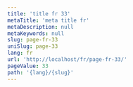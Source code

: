 ```yaml
---
title: 'title fr 33'
metaTitle: 'meta title fr'
metaDescription: null
metaKeywords: null
slug: page-fr-33
uniSlug: page-33
lang: fr
url: 'http://localhost/fr/page-fr-33/'
pageValue: 33
path: '{lang}/{slug}'
---
```

